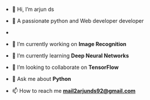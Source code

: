 - 👋 Hi, I’m arjun ds

- 👀 A passionate python and Web developer developer 
- 
- 🔭 I’m currently working on **Image Recognition**

- 🌱 I’m currently learning **Deep Neural Networks**

- 👯 I’m looking to collaborate on **TensorFlow**

- 💬 Ask me about **Python**

- 📫 How to reach me **mail2arjunds92@gmail.com**
